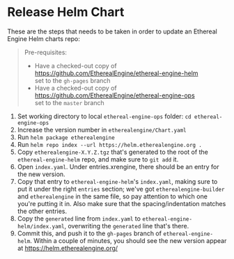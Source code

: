 # Release Helm Chart
<!-- TODO: Improve the formatting of this file -->
These are the steps that needs to be taken in order to update an Ethereal Engine Helm charts repo:
> Pre-requisites:
> - Have a checked-out copy of https://github.com/EtherealEngine/ethereal-engine-helm  
>   set to the `gh-pages` branch
> - Have a checked-out copy of https://github.com/EtherealEngine/ethereal-engine-ops  
>   set to the `master` branch
1. Set working directory to local `ethereal-engine-ops` folder: `cd ethereal-engine-ops`
2. Increase the version number in `etherealengine/Chart.yaml`
3. Run `helm package etherealengine`
4. Run `helm repo index --url https://helm.etherealengine.org .`
5. Copy `etherealengine-X.Y.Z.tgz` that's generated to the root of the `ethereal-engine-helm` repo, and make sure to `git add` it.
6. Open `index.yaml`. Under entries.xrengine, there should be an entry for the new version.
7. Copy that entry to `ethereal-engine-helm`'s `index.yaml`, making sure to put it under the right `entries` section; we've got `etherealengine-builder` and `etherealengine` in the same file, so pay attention to which one you're putting it in. Also make sure that the spacing/indentation matches the other entries.
8. Copy the `generated` line from `index.yaml` to `ethereal-engine-helm/index.yaml`, overwriting the `generated` line that's there.
9. Commit this, and push it to the `gh-pages` branch of `ethereal-engine-helm`. Within a couple of minutes, you should see the new version appear at https://helm.etherealengine.org/

